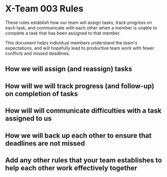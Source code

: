 # X-Team 003 Rules

These rules establish how our team will assign tasks,
track progress on each task, and communicate with each other 
when a member is unable to complete a task that has been assigned to that member.

This document helps individual members understand the team's expectations,
and will hopefully lead to productive team work with fewer conflicts
and missed deadlines.

## How we will assign (and reassign) tasks



## How will we will track progress (and follow-up) on completion of tasks



## How will will communicate difficulties with a task assigned to us



## How we will back up each other to ensure that deadlines are not missed



## Add any other rules that your team establishes to help each other work effectively together




